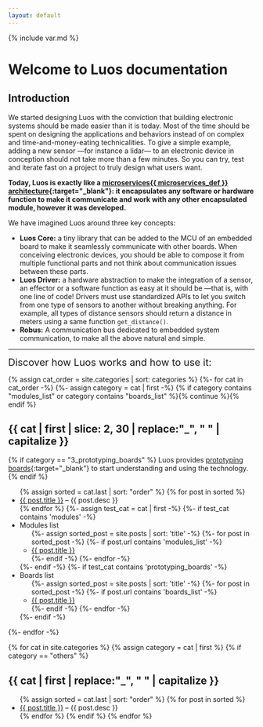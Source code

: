 ```yaml
---
layout: default
---
```

{% include var.md %}

# Welcome to Luos documentation

## Introduction 

We started designing Luos with the conviction that building electronic systems should be made easier than it is today. Most of the time should be spent on designing the applications and behaviors instead of on complex and time-and-money-eating technicalities. To give a simple example, adding a new sensor &mdash;for instance a lidar&mdash; to an electronic device in conception should not take more than a few minutes. So you can try, test and iterate fast on a project to truly design what users want.

**Today, Luos is exactly like a [<span class="tooltip">microservices<span class="tooltiptext">{{ microservices_def }}</span></span> architecture](https://en.wikipedia.org/wiki/Microservices){:target="_blank"}: it encapsulates any software or hardware function to make it communicate and work with any other encapsulated module, however it was developed.**

We have imagined Luos around three key concepts:
 * **Luos Core:** a tiny library that can be added to the MCU of an embedded board to make it seamlessly communicate with other boards. When conceiving electronic devices, you should be able to compose it from multiple functional parts and not think about communication issues between these parts.
 * **Luos Driver:** a hardware abstraction to make the integration of a sensor, an effector or a software function as easy at it should be &mdash;that is, with one line of code! Drivers must use standardized APIs to let you switch from one type of sensors to another without breaking anything. For example, all types of distance sensors should return a distance in meters using a same function `get_distance()`.
 * **Robus:** A communication bus dedicated to embedded system communication, to make all the above natural and simple. 

<hr class="hr_top">

<span style="font-size: 20px;">Discover how Luos works and how to use it:</span>

{% assign cat_order = site.categories | sort: categories %}
{%- for cat in cat_order -%}
{%- assign category = cat | first -%}
{% if category contains "modules_list" or category contains "boards_list" %}{% continue %}{% endif %}
## {{ cat | first | slice: 2, 30 | replace:"_", " " | capitalize }}
{% if category == "3_prototyping_boards" %}
Luos provides [prototyping boards](https://www.generationrobots.com/fr/256_luos){:target="_blank"} to start understanding and using the technology.
{% endif %}
<ul>
{% assign sorted = cat.last | sort: "order" %}
{% for post in sorted %}
<li><a class="{% if post.wip == 1 %}wip_txt{% endif %}" href="{{ post.url }}">{{ post.title }}</a> – {{ post.desc }}</li>
{% endfor %}
{%- assign test_cat = cat | first -%}
{%- if test_cat contains 'modules' -%}
	<li class="ul_tree"><span class="branch_closed">Modules list</span>
		<ul class="closed">
			{%- assign sorted_post = site.posts | sort: 'title' -%}
			{%- for post in sorted_post -%}
			{%- if post.url contains 'modules_list' -%}
			<li class="branch_single"><a href="{{ post.url }}">{{ post.title }}</a></li>
			{%- endif -%}
			{%- endfor -%}
		</ul>
	</li>
{%- endif -%}
{%- if test_cat contains 'prototyping_boards' -%}
	<li class="ul_tree"><span class="branch_closed">Boards list</span>
		<ul class="closed">
			{%- assign sorted_post = site.posts | sort: 'title' -%}
			{%- for post in sorted_post -%}
			{%- if post.url contains 'boards_list' -%}
			<li class="branch_single"><a href="{{ post.url }}">{{ post.title }}</a></li>
			{%- endif -%}
			{%- endfor -%}
		</ul>
	</li>
{%- endif -%}
</ul>
{%- endfor -%}

{% for cat in site.categories %}
{% assign category = cat | first %}
{% if category == "others" %}
## {{ cat | first | replace:"_", " " | capitalize }}
<ul>
{% assign sorted = cat.last | sort: "order" %}
{% for post in sorted %}
<li><a class="{% if post.wip == 1 %}wip_txt{% endif %}" href="{{ post.url }}">{{ post.title }}</a> – {{ post.desc }}</li>
{% endfor %}
{% endif %}
{% endfor %}
